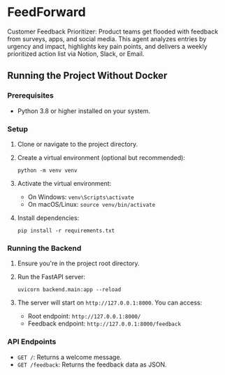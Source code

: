 # FeedForward
Customer Feedback Prioritizer: Product teams get flooded with feedback from surveys, apps, and social media. This agent analyzes entries by urgency and impact, highlights key pain points, and delivers a weekly prioritized action list via Notion, Slack, or Email.

## Running the Project Without Docker

### Prerequisites
- Python 3.8 or higher installed on your system.

### Setup
1. Clone or navigate to the project directory.

2. Create a virtual environment (optional but recommended):
   ```
   python -m venv venv
   ```

3. Activate the virtual environment:
   - On Windows: `venv\Scripts\activate`
   - On macOS/Linux: `source venv/bin/activate`

4. Install dependencies:
   ```
   pip install -r requirements.txt
   ```

### Running the Backend
1. Ensure you're in the project root directory.

2. Run the FastAPI server:
   ```
   uvicorn backend.main:app --reload
   ```

3. The server will start on `http://127.0.0.1:8000`. You can access:
   - Root endpoint: `http://127.0.0.1:8000/`
   - Feedback endpoint: `http://127.0.0.1:8000/feedback`

### API Endpoints
- `GET /`: Returns a welcome message.
- `GET /feedback`: Returns the feedback data as JSON.
